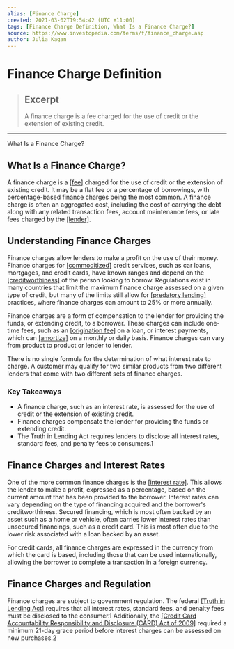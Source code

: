 ```yaml
---
alias: [Finance Charge]
created: 2021-03-02T19:54:42 (UTC +11:00)
tags: [Finance Charge Definition, What Is a Finance Charge?]
source: https://www.investopedia.com/terms/f/finance_charge.asp
author: Julia Kagan
---
```


# Finance Charge Definition

> ## Excerpt
> A finance charge is a fee charged for the use of credit or the extension of existing credit.

---

What Is a Finance Charge?
## What Is a Finance Charge?

A finance charge is a [[fee]](https://www.investopedia.com/terms/f/fee.asp) charged for the use of credit or the extension of existing credit. It may be a flat fee or a percentage of borrowings, with percentage-based finance charges being the most common. A finance charge is often an aggregated cost, including the cost of carrying the debt along with any related transaction fees, account maintenance fees, or late fees charged by the [[lender]](https://www.investopedia.com/terms/l/lender.asp).

## Understanding Finance Charges

Finance charges allow lenders to make a profit on the use of their money. Finance charges for [[commoditized]](https://www.investopedia.com/terms/c/commoditize.asp) credit services, such as car loans, mortgages, and credit cards, have known ranges and depend on the [[creditworthiness]](https://www.investopedia.com/terms/c/credit-worthiness.asp) of the person looking to borrow. Regulations exist in many countries that limit the maximum finance charge assessed on a given type of credit, but many of the limits still allow for [[predatory lending]](https://www.investopedia.com/terms/p/predatory_lending.asp) practices, where finance charges can amount to 25% or more annually.

Finance charges are a form of compensation to the lender for providing the funds, or extending credit, to a borrower. These charges can include one-time fees, such as an [[origination fee]](https://www.investopedia.com/terms/o/origination-fee.asp) on a loan, or interest payments, which can [[amortize]](https://www.investopedia.com/terms/a/amortization.asp) on a monthly or daily basis. Finance charges can vary from product to product or lender to lender.

There is no single formula for the determination of what interest rate to charge. A customer may qualify for two similar products from two different lenders that come with two different sets of finance charges.

### Key Takeaways

-   A finance charge, such as an interest rate, is assessed for the use of credit or the extension of existing credit.
-   Finance charges compensate the lender for providing the funds or extending credit.
-   The Truth in Lending Act requires lenders to disclose all interest rates, standard fees, and penalty fees to consumers.1

## Finance Charges and Interest Rates

One of the more common finance charges is the [[interest rate]](https://www.investopedia.com/terms/i/interestrate.asp). This allows the lender to make a profit, expressed as a percentage, based on the current amount that has been provided to the borrower. Interest rates can vary depending on the type of financing acquired and the borrower's creditworthiness. Secured financing, which is most often backed by an asset such as a home or vehicle, often carries lower interest rates than unsecured financings, such as a credit card. This is most often due to the lower risk associated with a loan backed by an asset.

For credit cards, all finance charges are expressed in the currency from which the card is based, including those that can be used internationally, allowing the borrower to complete a transaction in a foreign currency.

## Finance Charges and Regulation

Finance charges are subject to government regulation. The federal [[Truth in Lending Act]](https://www.investopedia.com/terms/t/tila.asp) requires that all interest rates, standard fees, and penalty fees must be disclosed to the consumer.1 Additionally, the [[Credit Card Accountability Responsibility and Disclosure (CARD) Act of 2009]](https://www.investopedia.com/terms/c/credit-card-accountability-responsibility-and-disclosure-act-of-2009.asp) required a minimum 21-day grace period before interest charges can be assessed on new purchases.2
